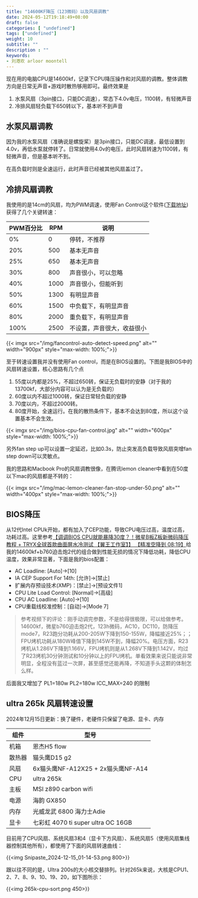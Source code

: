 ```yaml
---
title: "14600KF降压（123微码）以及风扇调教"
date: 2024-05-12T19:18:49+08:00
draft: false
categories: [ "undefined"]
tags: ["undefined"]
weight: 10
subtitle: ""
description : ""
keywords:
- 刘港欢 arloor moontell
---
```


现在用的电脑CPU是14600kf，记录下CPU降压操作和对风扇的调教。整体调教方向是日常无声音+游戏时散热够用即可。最终效果是

1. 水泵风扇（3pin接口，只能DC调速），常态下4.0v电压，1100转，有轻微声音
2. 冷排风扇轻负载下650转以下，基本听不到声音 
<!--more-->

## 水泵风扇调教

因为我的水泵风扇（准确说是螺旋桨）是3pin接口，只能DC调速，最低设置到4.0v，再低水泵就停转了。日常就使用4.0v的电压，此时风扇转速为1100转，有轻微声音，但是基本听不到。

在高负载时则是全速运行，此时声音已经被其他风扇盖过了。

## 冷排风扇调教

我使用的是14cm的风扇，均为PWM调速，使用Fan Control这个软件([下载地址](https://getfancontrol.com/))获得了几个关键转速：

| PWM百分比 | RPM | 说明 |
| --- | --- | --- |
| 0% | 0 | 停转，不推荐 |
| 20% | 500 | 基本无声音 |
| 25% | 650 | 基本无声音 |
| 30% | 800 | 声音很小，可以忽略 |
| 40% | 1000 | 声音很小，但能听到 |
| 50% | 1300 | 有明显声音 |
| 60% | 1500 | 中负载下，有明显声音 |
| 80% | 2000 | 重负载下，有明显声音 |
| 100% | 2500 | 不设置，声音很大，收益很小 |

{{< imgx src="/img/fancontrol-auto-detect-speed.png" alt="" width="900px" style="max-width: 100%;">}}

至于转速设置我并没有使用Fan control，而是在BIOS设置的。下图是我BIOS中的风扇转速设置，核心思路有几个点

1. 55度以内都是25%，不超过650转，保证无负载时的安静（对于我的13700kf，大部分内容可以认为是无负载的）
2. 60度以内不超过1000转，保证日常轻负载的安静
3. 70度以内，不超过2000转。
3. 80度开始，全速运行。在我的散热条件下，基本不会达到80度，所以这个设置基本不会生效。

{{< imgx src="/img/bios-cpu-fan-control.jpg" alt="" width="600px" style="max-width: 100%;">}}

另外fan step up可以设置一定延迟，比如0.3s，防止突发高负载导致风扇突增fan step down可以灵敏点。

我的思路和Macbook Pro的风扇调教很像，在腾讯lemon cleaner中看到在50度以下mac的风扇都是不转的：

{{< imgx src="/img/mac-lemon-cleaner-fan-stop-under-50.png" alt="" width="400px" style="max-width: 100%;">}}

## BIOS降压

从12代Intel CPUk开始，都有加入了CEP功能，导致CPU电压过高，温度过高，功耗过高。这里参考[【调调BIOS CPU就能暴降30度？！微星B板Z板新微码降压教程 + TRYX全球首款曲面屏水冷测试 【翼王工作室】】 【精准空降到 08:19】](https://www.bilibili.com/video/BV1sZ421Y7H1/?share_source=copy_web&vd_source=38a28c20d917b5ddaf8230ed27e499ff&t=499)给我的14600kf+b760迫击炮2代的组合做到性能无损的情况下降低功耗，降低CPU温度，效果非常显著，下面是我的bios配置：


- AC Loadline: [Auto]->[10]
- IA CEP Support For 14th: [允许]->[禁止]
- 扩展内存预设技术(XMP)：[禁止]->[预设文件1]
- CPU Lite Load Control: [Normal]->[高级]
- CPU AC Loadline: [Auto]->[10]
- CPU重载线校准控制：[自动]->[Mode 7]

> 参考视频下的评论：刚手动调完参数，不是给得很极限，可以给做参考。14600kf，微星b760迫击炮2代，123h微码，AC10，DC110，防降压mode7，R23跑分功耗从200-205W下降到150-155W，降幅接近25%；；FPU烤机功耗从180W峰值下降到145W不到，降幅20%。电压方面，R23烤机从1.286V下降到1.166V，FPU烤机则是从1.268V下降到1.142V，均过了R23烤机30分钟测试和10分钟以上的FPU烤机。单看效果来说只能说非常明显，全程没有蓝过一次屏，甚至感觉还能再降，不知道手头这颗的体制怎么样。

后面我又增加了 PL1=180w PL2=180w ICC_MAX=240 的限制

## ultra 265k 风扇转速设置

2024年12月15日更新：换了硬件，老硬件只保留了电源、显卡、内存

| 组件 | 型号 |
| --- | --- |
| 机箱 | 恩杰H5 flow |
| 散热器 | 猫头鹰D15 g2 |
| 风扇 | 6x猫头鹰NF-A12X25 + 2x猫头鹰NF-A14 |
| CPU | ultra 265k |
| 主板 | MSI z890 carbon wifi |
| 电源 | 海韵 GX850 |
| 内存 | 光威龙武 6800 海力士Adie |
| 显卡 | 七彩虹 4070 ti super ultra OC 16GB |

目前用了CPU风扇、系统风扇3和4（显卡下方风扇）、系统风扇5（使用风扇集线器控制其他所有），都使用了下面的风扇转速曲线：

{{<img Snipaste_2024-12-15_01-14-53.png 800>}}

跟以往不同的是，Ultra 200s的大小核交替排列。针对265k来说，大核是CPU1、2、7、8、9、10、19、20，如下图所示：

{{<img 265k-cpu-sort.png 450>}}